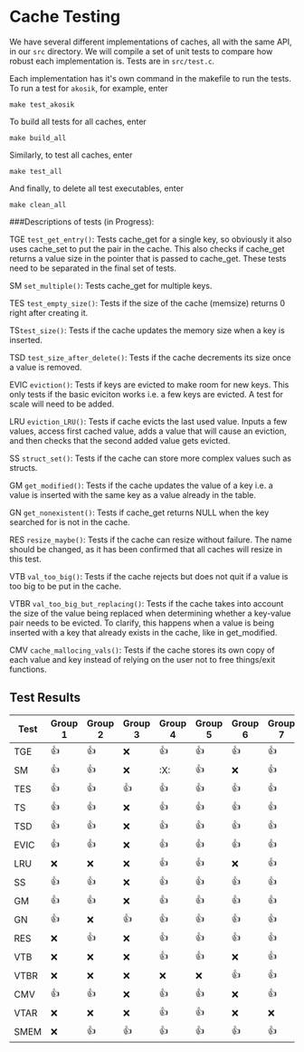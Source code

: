 # Cache Testing

We have several different implementations of caches, all with the same API, in
our `src` directory. We will compile a set of unit tests to compare how robust
each implementation is. Tests are in `src/test.c`.

Each implementation has it's own command in the makefile to run the tests. To
run a test for `akosik`, for example, enter

```
make test_akosik
```

To build all tests for all caches, enter

```
make build_all
```

Similarly, to test all caches, enter

```
make test_all
```

And finally, to delete all test executables, enter

```
make clean_all
```
###Descriptions of tests (in Progress):

TGE ```test_get_entry()```:
Tests cache\_get for a single key, so obviously it also uses cache\_set to put the pair in the cache. This also checks if cache\_get returns a value size in the pointer that is passed to cache\_get. These tests need to be separated in the final set of tests.
  
SM ```set_multiple()```:
Tests cache_get for multiple keys.

TES ```test_empty_size()```:
Tests if the size of the cache (memsize) returns 0 right after creating it.

TS```test_size()```:
Tests if the cache updates the memory size when a key is inserted.

TSD ```test_size_after_delete()```:
Tests if the cache decrements its size once a value is removed.

EVIC ```eviction()```:
Tests if keys are evicted to make room for new keys. This only tests if the basic eviciton works i.e. a few keys are evicted. A test for scale will need to be added.

LRU ```eviction_LRU()```:
Tests if cache evicts the last used value. Inputs a few values, access first cached value, adds a value that will cause an eviction, and then checks that the second added value gets evicted.

SS ```struct_set()```:
Tests if the cache can store more complex values such as structs.

GM ```get_modified()```:
Tests if the cache updates the value of a key i.e. a value is inserted with the same key as a value already in the table.

GN ```get_nonexistent()```:
Tests if cache\_get returns NULL when the key searched for is not in the cache.

RES ```resize_maybe()```:
Tests if the cache can resize without failure.  The name should be changed, as it has been confirmed that all caches will resize in this test.

VTB ```val_too_big()```:
Tests if the cache rejects but does not quit if a value is too big to be put in the cache.

VTBR ```val_too_big_but_replacing()```:
Tests if the cache takes into account the size of the value being replaced when determining whether a key-value pair needs to be evicted. To clarify, this happens when a value is being inserted with a key that already exists in the cache, like in get\_modified.

CMV ```cache_mallocing_vals()```:
Tests if the cache stores its own copy of each value and key instead of relying on the user not to free things/exit functions.


## Test Results

Test | Group 1 | Group 2 | Group 3 | Group 4 | Group 5 | Group 6 | Group 7 |
-----|---------|---------|---------|---------|---------|---------|---------|
TGE  |  :+1:   |  :+1:   |   :x:   |   :+1:  |  :+1:   |   :+1:  |  :+1:   |
SM   |  :+1:   |  :+1:   |   :x:   |   :X:   |  :+1:   |   :x:   |  :+1:   |
TES  |  :+1:   |  :+1:   |   :+1:  |   :+1:  |  :+1:   |   :+1:  |  :+1:   |
TS   |  :+1:   |  :+1:   |   :x:   |   :+1:  |  :+1:   |   :+1:  |  :+1:   |
TSD  |  :+1:   |  :+1:   |   :x:   |   :+1:  |  :+1:   |   :+1:  |  :+1:   |
EVIC |  :+1:   |  :+1:   |   :x:   |   :+1:  |  :+1:   |   :+1:  |  :+1:   |
LRU  |  :x:    |  :x:    |   :x:   |   :+1:  |  :+1:   |   :x:   |  :+1:   |
SS   |  :+1:   |  :+1:   |   :x:   |   :+1:  |  :+1:   |   :+1:  |  :+1:   |
GM   |  :+1:   |  :+1:   |   :x:   |   :+1:  |  :+1:   |   :+1:  |  :+1:   |
GN   |  :+1:   |  :x:    |   :+1:  |   :+1:  |  :+1:   |   :+1:  |  :+1:   |
RES  |  :x:    |  :+1:   |   :x:   |   :+1:  |  :+1:   |   :+1:  |  :+1:   |
VTB  |  :x:    |  :x:    |   :x:   |   :+1:  |  :+1:   |   :x:   |  :+1:   |
VTBR |  :x:    |  :x:    |   :x:   |   :x:   |  :x:    |   :+1:  |  :+1:   |
CMV  |  :+1:   |  :+1:   |   :x:   |   :+1:  |  :+1:   |   :x:   |  :+1:   |
VTAR |  :x:    |  :x:    |   :x:   |   :+1:  |  :+1:   |   :x:   |  :x:    |
SMEM |  :x:    |  :+1:   |   :+1:  |   :+1:  |  :+1:   |   :+1:  |  :+1:   |
